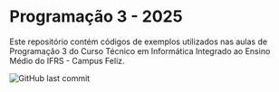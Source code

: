 # Programação 3 - 2025

Este repositório contém códigos de exemplos utilizados nas aulas de Programação 3 do Curso Técnico em Informática Integrado ao Ensino Médio do IFRS - Campus Feliz.

![GitHub last commit](https://img.shields.io/github/last-commit/vinihf/Prog3_2025?style=for-the-badge)
